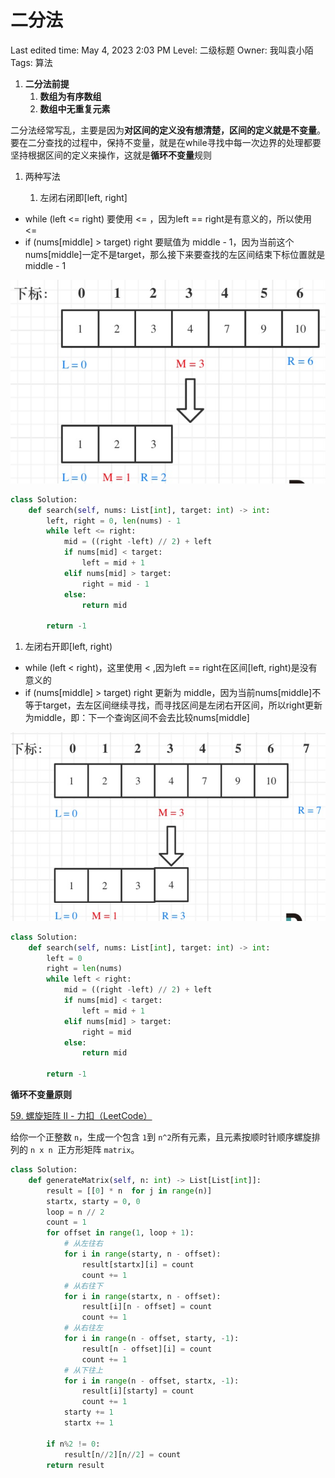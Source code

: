 # 二分法

Last edited time: May 4, 2023 2:03 PM
Level: 二级标题
Owner: 我叫袁小陌
Tags: 算法

1. **二分法前提**
    1. **数组为有序数组**
    2. **数组中无重复元素**
    

二分法经常写乱，主要是因为**对区间的定义没有想清楚，区间的定义就是不变量**。要在二分查找的过程中，保持不变量，就是在while寻找中每一次边界的处理都要坚持根据区间的定义来操作，这就是**循环不变量**规则

1. 两种写法
    
    1. 左闭右闭即[left, right]
    
- while (left <= right) 要使用 <= ，因为left == right是有意义的，所以使用 <=
- if (nums[middle] > target) right 要赋值为 middle - 1，因为当前这个nums[middle]一定不是target，那么接下来要查找的左区间结束下标位置就是 middle - 1

![Untitled](%E4%BA%8C%E5%88%86%E6%B3%95%20f612a2f8a0834feb8df900cdcdb93869/Untitled.png)

```python
class Solution:
    def search(self, nums: List[int], target: int) -> int:
        left, right = 0, len(nums) - 1
        while left <= right:
            mid = ((right -left) // 2) + left
            if nums[mid] < target:
                left = mid + 1
            elif nums[mid] > target:
                right = mid - 1
            else:
                return mid

        return -1
```

1. 左闭右开即[left, right)
- while (left < right)，这里使用 < ,因为left == right在区间[left, right)是没有意义的
- if (nums[middle] > target) right 更新为 middle，因为当前nums[middle]不等于target，去左区间继续寻找，而寻找区间是左闭右开区间，所以right更新为middle，即：下一个查询区间不会去比较nums[middle]

![Untitled](%E4%BA%8C%E5%88%86%E6%B3%95%20f612a2f8a0834feb8df900cdcdb93869/Untitled%201.png)

```python
class Solution:
    def search(self, nums: List[int], target: int) -> int:
        left = 0
        right = len(nums)
        while left < right:
            mid = ((right -left) // 2) + left
            if nums[mid] < target:
                left = mid + 1
            elif nums[mid] > target:
                right = mid
            else:
                return mid
        
        return -1
```

**循环不变量原则**

[59. 螺旋矩阵 II - 力扣（LeetCode）](https://leetcode.cn/problems/spiral-matrix-ii/)

给你一个正整数 `n`，生成一个包含 `1`到 `n^2`所有元素，且元素按顺时针顺序螺旋排列的 `n x n`
 正方形矩阵 `matrix`。

```python
class Solution:
    def generateMatrix(self, n: int) -> List[List[int]]:
        result = [[0] * n  for j in range(n)]
        startx, starty = 0, 0
        loop = n // 2
        count = 1
        for offset in range(1, loop + 1):
            # 从左往右
            for i in range(starty, n - offset):
                result[startx][i] = count
                count += 1
            # 从右往下
            for i in range(startx, n - offset):
                result[i][n - offset] = count
                count += 1
            # 从右往左
            for i in range(n - offset, starty, -1):
                result[n - offset][i] = count
                count += 1
            # 从下往上
            for i in range(n - offset, startx, -1):
                result[i][starty] = count
                count += 1
            starty += 1
            startx += 1

        if n%2 != 0:
            result[n//2][n//2] = count
        return result
```